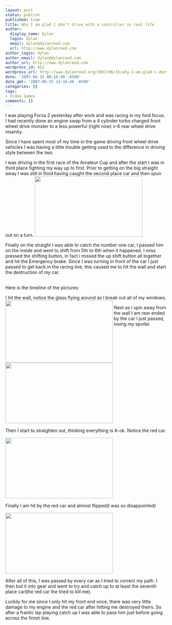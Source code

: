 ```yaml
---
layout: post
status: publish
published: true
title: Why I am glad I don't drive with a controller in real life
author:
  display_name: Dylan
  login: dylan
  email: dylan@dylanreed.com
  url: http://www.dylanreed.com
author_login: dylan
author_email: dylan@dylanreed.com
author_url: http://www.dylanreed.com
wordpress_id: 412
wordpress_url: http://www.dylanreed.org/2007/06/15/why-i-am-glad-i-dont-drive-with-a-controller-in-real-life/
date: '2007-06-15 08:16:46 -0500'
date_gmt: '2007-06-15 14:16:46 -0500'
categories: []
tags:
- Video Games
comments: []
---
```

<p>I was playing Forza 2 yesterday after work and was racing in my ford focus. I had recently done an engine swap from a 4 cylinder turbo charged front wheel drive monster to a less powerful (right now) v-6 rear wheel drive insanity.</p>
<p>Since I have spent most of my time in the game driving front wheel drive vehicles I was having a little trouble getting used to the difference in driving style between the two.</p>
<p>I was driving in the first race of the Amateur Cup and after the start I was in third place fighting my way up to first. Prior to getting on the big straight away I was still in third having caught the second place car and then spun out on a turn. <img src="http:&#47;&#47;farm2.static.flickr.com&#47;1141&#47;552334021_bfabd71e29.jpg?v=0" height="189" width="336" &#47;></p>
<p>Finally on the straight I was able to catch the number one car, I passed him on the inside and went to shift from 5th to 6th when it happened. I miss pressed the shifting button, in fact i missed the up shift button all together and hit the Emergency brake. Since I was turning in front of the car I just passed to get back in the racing line, this caused me to hit the wall and start the destruction of my car.</p>
<p><!--adsense#banner--><br />
Here is the timeline of the pictures:</p>
<p>I hit the wall, notice the glass flying around as I break out all of my windows.<img src="http:&#47;&#47;farm2.static.flickr.com&#47;1106&#47;552111202_5db9976209.jpg?v=0" align="left" height="194" width="336" &#47;></p>
<p>Next as I spin away from the wall I am rear ended by the car I just passed, losing my spoiler.</p>
<p><img src="http:&#47;&#47;farm2.static.flickr.com&#47;1355&#47;552111358_9415349bd6.jpg?v=0" height="189" width="336" &#47;></p>
<p>Then I start to straighten out, thinking everything is A-ok. Notice the red car.</p>
<p><img src="http:&#47;&#47;farm2.static.flickr.com&#47;1010&#47;552111508_54f4919bef.jpg?v=0" height="189" width="336" &#47;></p>
<p>Finally I am hit by the red car and almost flipped(I was so disappointed)</p>
<p><img src="http:&#47;&#47;farm2.static.flickr.com&#47;1410&#47;552334599_69b54d43c0.jpg?v=0" height="189" width="336" &#47;></p>
<p>After all of this, I was passed by every car as I tried to correct my path. I then but it into gear and went to try and catch up to at least the seventh place car(the red car the tried to kill me).</p>
<p>Luckily for me since I only hit my front end once, there was very little damage to my engine and the red car after hitting me destroyed theirs. So after a frantic lap playing catch up I was able to pass him just before going across the finish line.</p>
<p><!--adsense--></p>
